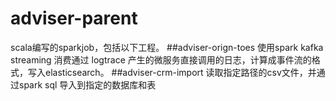 # adviser-parent
scala编写的sparkjob，包括以下工程。
##adviser-orign-toes
使用spark kafka streaming 消费通过 logtrace 产生的微服务直接调用的日志，计算成事件流的格式，写入elasticsearch。
##adviser-crm-import
读取指定路径的csv文件，并通过spark sql 导入到指定的数据库和表
